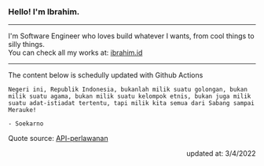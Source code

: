 <h3>Hello! I'm Ibrahim.</h3>

---

I'm Software Engineer who loves build whatever I wants, from cool things to silly things. <br>
You can check all my works at: [ibrahim.id](https://ibrahim.id)

---

The content below is schedully updated with Github Actions

    Negeri ini, Republik Indonesia, bukanlah milik suatu golongan, bukan milik suatu agama, bukan milik suatu kelompok etnis, bukan juga milik suatu adat-istiadat tertentu, tapi milik kita semua dari Sabang sampai Merauke!

    - Soekarno

Quote source: [API-perlawanan](https://github.com/ibamibrhm/api-perlawanan)

<div dir="rtl">
updated at: 3/4/2022
</div>